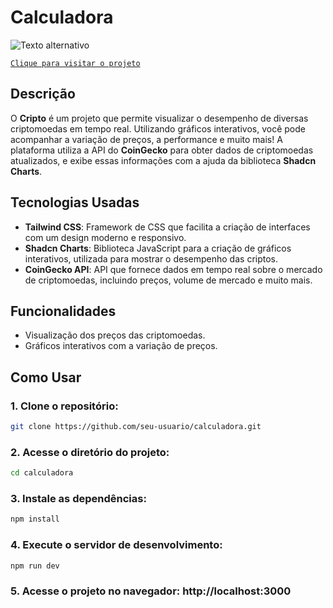 # Calculadora

![Texto alternativo](./src/image/cripto.png)

[`Clique para visitar o projeto`](https://cripto-gabrielgal.vercel.app)

## Descrição

O **Cripto** é um projeto que permite visualizar o desempenho de diversas criptomoedas em tempo real. Utilizando gráficos interativos, você pode acompanhar a variação de preços, a performance e muito mais! A plataforma utiliza a API do **CoinGecko** para obter dados de criptomoedas atualizados, e exibe essas informações com a ajuda da biblioteca **Shadcn Charts**.

## Tecnologias Usadas

- **Tailwind CSS**: Framework de CSS que facilita a criação de interfaces com um design moderno e responsivo.
- **Shadcn Charts**: Biblioteca JavaScript para a criação de gráficos interativos, utilizada para mostrar o desempenho das criptos.
- **CoinGecko API**: API que fornece dados em tempo real sobre o mercado de criptomoedas, incluindo preços, volume de mercado e muito mais.

## Funcionalidades

- Visualização dos preços das criptomoedas.
- Gráficos interativos com a variação de preços.

## Como Usar

### 1. Clone o repositório:

```bash
git clone https://github.com/seu-usuario/calculadora.git
```

### 2. Acesse o diretório do projeto:

```bash
cd calculadora
```

### 3. Instale as dependências:

```bash
npm install
```


### 4. Execute o servidor de desenvolvimento:

```bash
npm run dev
```

### 5. Acesse o projeto no navegador: http://localhost:3000